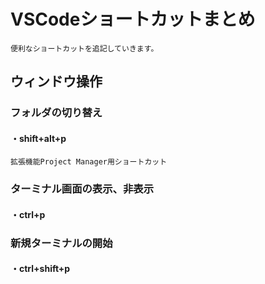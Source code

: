 # VSCodeショートカットまとめ
`便利なショートカットを追記していきます。`
## ウィンドウ操作
### フォルダの切り替え
#### ・shift+alt+p
`拡張機能Project Manager用ショートカット`
### ターミナル画面の表示、非表示
#### ・ctrl+p
### 新規ターミナルの開始
#### ・ctrl+shift+p